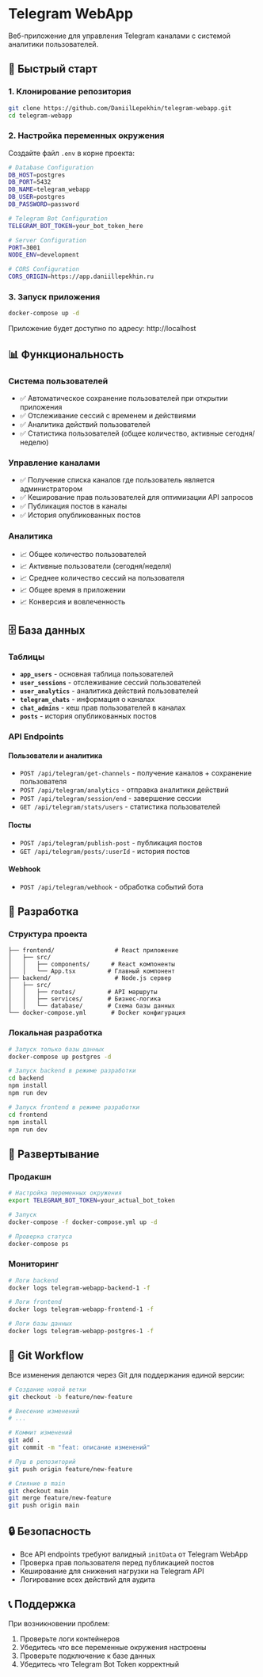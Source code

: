 # Telegram WebApp

Веб-приложение для управления Telegram каналами с системой аналитики пользователей.

## 🚀 Быстрый старт

### 1. Клонирование репозитория
```bash
git clone https://github.com/DaniilLepekhin/telegram-webapp.git
cd telegram-webapp
```

### 2. Настройка переменных окружения
Создайте файл `.env` в корне проекта:
```bash
# Database Configuration
DB_HOST=postgres
DB_PORT=5432
DB_NAME=telegram_webapp
DB_USER=postgres
DB_PASSWORD=password

# Telegram Bot Configuration
TELEGRAM_BOT_TOKEN=your_bot_token_here

# Server Configuration
PORT=3001
NODE_ENV=development

# CORS Configuration
CORS_ORIGIN=https://app.daniillepekhin.ru
```

### 3. Запуск приложения
```bash
docker-compose up -d
```

Приложение будет доступно по адресу: http://localhost

## 📊 Функциональность

### Система пользователей
- ✅ Автоматическое сохранение пользователей при открытии приложения
- ✅ Отслеживание сессий с временем и действиями
- ✅ Аналитика действий пользователей
- ✅ Статистика пользователей (общее количество, активные сегодня/неделю)

### Управление каналами
- ✅ Получение списка каналов где пользователь является администратором
- ✅ Кеширование прав пользователей для оптимизации API запросов
- ✅ Публикация постов в каналы
- ✅ История опубликованных постов

### Аналитика
- 📈 Общее количество пользователей
- 📈 Активные пользователи (сегодня/неделя)
- 📈 Среднее количество сессий на пользователя
- 📈 Общее время в приложении
- 📈 Конверсия и вовлеченность

## 🗄️ База данных

### Таблицы
- **`app_users`** - основная таблица пользователей
- **`user_sessions`** - отслеживание сессий пользователей
- **`user_analytics`** - аналитика действий пользователей
- **`telegram_chats`** - информация о каналах
- **`chat_admins`** - кеш прав пользователей в каналах
- **`posts`** - история опубликованных постов

### API Endpoints

#### Пользователи и аналитика
- `POST /api/telegram/get-channels` - получение каналов + сохранение пользователя
- `POST /api/telegram/analytics` - отправка аналитики действий
- `POST /api/telegram/session/end` - завершение сессии
- `GET /api/telegram/stats/users` - статистика пользователей

#### Посты
- `POST /api/telegram/publish-post` - публикация постов
- `GET /api/telegram/posts/:userId` - история постов

#### Webhook
- `POST /api/telegram/webhook` - обработка событий бота

## 🔧 Разработка

### Структура проекта
```
├── frontend/                 # React приложение
│   ├── src/
│   │   ├── components/      # React компоненты
│   │   └── App.tsx         # Главный компонент
├── backend/                  # Node.js сервер
│   ├── src/
│   │   ├── routes/         # API маршруты
│   │   ├── services/       # Бизнес-логика
│   │   └── database/       # Схема базы данных
└── docker-compose.yml       # Docker конфигурация
```

### Локальная разработка
```bash
# Запуск только базы данных
docker-compose up postgres -d

# Запуск backend в режиме разработки
cd backend
npm install
npm run dev

# Запуск frontend в режиме разработки
cd frontend
npm install
npm run dev
```

## 🚀 Развертывание

### Продакшн
```bash
# Настройка переменных окружения
export TELEGRAM_BOT_TOKEN=your_actual_bot_token

# Запуск
docker-compose -f docker-compose.yml up -d

# Проверка статуса
docker-compose ps
```

### Мониторинг
```bash
# Логи backend
docker logs telegram-webapp-backend-1 -f

# Логи frontend
docker logs telegram-webapp-frontend-1 -f

# Логи базы данных
docker logs telegram-webapp-postgres-1 -f
```

## 📝 Git Workflow

Все изменения делаются через Git для поддержания единой версии:

```bash
# Создание новой ветки
git checkout -b feature/new-feature

# Внесение изменений
# ...

# Коммит изменений
git add .
git commit -m "feat: описание изменений"

# Пуш в репозиторий
git push origin feature/new-feature

# Слияние в main
git checkout main
git merge feature/new-feature
git push origin main
```

## 🔒 Безопасность

- Все API endpoints требуют валидный `initData` от Telegram WebApp
- Проверка прав пользователя перед публикацией постов
- Кеширование для снижения нагрузки на Telegram API
- Логирование всех действий для аудита

## 📞 Поддержка

При возникновении проблем:
1. Проверьте логи контейнеров
2. Убедитесь что все переменные окружения настроены
3. Проверьте подключение к базе данных
4. Убедитесь что Telegram Bot Token корректный 